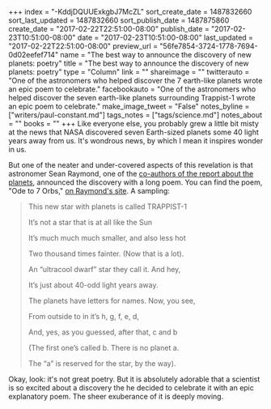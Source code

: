 +++
index = "-KddjDQUUExkgbJ7McZL"
sort_create_date = 1487832660
sort_last_updated = 1487832660
sort_publish_date = 1487875860
create_date = "2017-02-22T22:51:00-08:00"
publish_date = "2017-02-23T10:51:00-08:00"
date = "2017-02-23T10:51:00-08:00"
last_updated = "2017-02-22T22:51:00-08:00"
preview_url = "56fe7854-3724-1778-7694-0d02eefef714"
name = "The best way to announce the discovery of new planets: poetry"
title = "The best way to announce the discovery of new planets: poetry"
type = "Column"
link = ""
shareimage = ""
twitterauto = "One of the astronomers who helped discover the 7 earth-like planets wrote an epic poem to celebrate."
facebookauto = "One of the astronomers who helped discover the seven earth-like planets surrounding Trappist-1 wrote an epic poem to celebrate."
make_image_tweet = "False"
notes_byline = ["writers/paul-constant.md"]
tags_notes = ["tags/science.md"]
notes_about = ""
books = ""
+++
Like everyone else, you probably grew a little bit misty at the news that NASA discovered seven Earth-sized planets some 40 light years away from us. It's wondrous news, by which I mean it inspires wonder in us. 

But one of the neater and under-covered aspects of this revelation is that astronomer Sean Raymond, one of the [co-authors of the report about the planets](http://www.nature.com/nature/journal/v542/n7642/full/nature21360.html), announced the discovery with a long poem. You can find the poem, "Ode to 7 Orbs," [on Raymond's site](https://planetplanet.net/2017/02/22/trappist1-poem/). A sampling:

<blockquote><p class="noindent">This new star with planets is called TRAPPIST-1</p>
<p class="noindent">It’s not a star that is at all like the Sun</p>
<p class="noindent">It’s much much much smaller, and also less hot</p>
<p class="noindent">Two thousand times fainter. (Now that is a lot).</p>
<p class="noindent">An “ultracool dwarf” star they call it. And hey,</p>
<p class="noindent">It’s just about 40-odd light years away.</p>
<p class="noindent"></p>
<p class="noindent">The planets have letters for names. Now, you see,</p>
<p class="noindent">From outside to in it’s h, g, f, e, d,</p>
<p class="noindent">And, yes, as you guessed, after that, c and b</p>
<p class="noindent">(The first one’s called b. There is no planet a.</p>
<p class="noindent">The “a” is reserved for the star, by the way).</p></blockquote>

Okay, look: it's not great poetry. But it is absolutely adorable that a scientist is so excited about a discovery the he decided to celebrate it with an epic explanatory poem. The sheer exuberance of it is deeply moving.